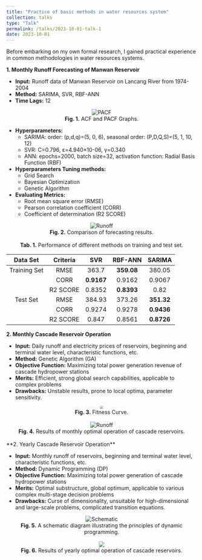 ```yaml
---
title: "Practice of basic methods in water resources system"
collection: talks
type: "Talk"
permalink: /talks/2023-10-01-talk-1
date: 2023-10-01
---
```


Before embarking on my own formal research, I gained practical experience in common methodologies in water resources systems.

**1. Monthly Runoff Forecasting of Manwan Reservoir**

- **Input:** Runoff data of Manwan Reservoir on Lancang River from 1974-2004
- **Method:** SARIMA, SVR, RBF-ANN
- **Time Lags:** 12

<div style="text-align: center;">
  <img src="http://prelude0324.github.io/academic_pages/images/research_1_fig_1.png#pic_center" alt="PACF" style="max-width: 100%; height: auto;" />
</div>
<div style="text-align: center;">
<b>Fig. 1.</b> ACF and PACF Graphs.
</div>



- **Hyperparameters:**
  - SARIMA: order: (p,d,q)=(5, 0, 6), seasonal order: (P,D,Q,S)=(5, 1, 10, 12)
  - SVR: C=0.796, ε=4.940×10-06, γ=0.340
  - ANN: epochs=2000, batch size=32, activation function: Radial Basis Function (RBF)
- **Hyperparameters Tuning methods:**
  - Grid Search
  - Bayesian Optimization
  - Genetic Algorithm
- **Evaluating Metrics:**
  - Root mean square error (RMSE)
  - Pearson correlation coefficient (CORR)
  - Coefficient of determination (R2 SCORE)

<div style="text-align: center;">
  <img src="http://prelude0324.github.io/academic_pages/images/research_1_fig_2.png#pic_center" alt="Runoff" style="max-width: 100%; height: auto;" />
</div>


<div style="text-align: center;">
<b>Fig. 2.</b> Comparison of forecasting results.
</div><br/>

<div style="text-align: center;">
<b>Tab. 1.</b> Performance of different methods on training and test set.
</div>

|   Data Set   | Criteria |    SVR     |  RBF-ANN   |   SARIMA   |
| :----------: | :------: | :--------: | :--------: | :--------: |
| Training Set |   RMSE   |   363.7    | **359.08** |   380.05   |
|              |   CORR   | **0.9167** |   0.9162   |   0.9067   |
|              | R2 SCORE |   0.8352   | **0.8393** |    0.82    |
|   Test Set   |   RMSE   |   384.93   |   373.26   | **351.32** |
|              |   CORR   |   0.9274   |   0.9278   | **0.9436** |
|              | R2 SCORE |   0.847    |   0.8561   | **0.8726** |


**2. Monthly Cascade Reservoir Operation**

- **Input:** Daily runoff and electricity prices of reservoirs, beginning and terminal water level, characteristic functions, etc.
- **Method:** Genetic Algorithm (GA)
- **Objective Function:** Maximizing total power generation revenue of cascade hydropower stations
- **Merits:** Efficient, strong global search capabilities, applicable to complex problems
- **Drawbacks:** Unstable results, prone to local optima, parameter sensitivity.

<div style="text-align: center;">
  <img src="http://prelude0324.github.io/academic_pages/images/research_2_fig_1.png#pic_center" style="zoom:50%;">
</div>



<div style="text-align: center;">
<b>Fig. 3.</b> Fitness Curve.
</div><br/>


<div style="text-align: center;">
  <img src="http://prelude0324.github.io/academic_pages/images/research_2_fig_2.png#pic_center" alt="Runoff" style="max-width: 100%; height: auto;" />
</div>


<div style="text-align: center;">
<b>Fig. 4.</b> Results of monthly optimal operation of cascade reservoirs.
</div><br/>
**2. Yearly Cascade Reservoir Operation**

- **Input:** Monthly runoff of reservoirs, beginning and terminal water level, characteristic functions, etc.
- **Method:** Dynamic Programming (DP)
- **Objective Function:** Maximizing total power generation of cascade hydropower stations
- **Merits:** Optimal substructure, global optimum, applicable to various complex multi-stage decision problems
- **Drawbacks:** Curse of dimensionality, unsuitable for high-dimensional and large-scale problems, complicated transition equations.

<div style="text-align: center;">
  <img src="http://prelude0324.github.io/academic_pages/images/research_3_fig_1.png#pic_center" alt="Schematic" style="max-width: 90%; height: auto;" />
</div>


<div style="text-align: center;">
<b>Fig. 5.</b> A schematic diagram illustrating the principles of dynamic programming.
</div><br/>


<div style="text-align: center;">
  <img src="http://prelude0324.github.io/academic_pages/images/research_3_fig_2.png#pic_center" style="zoom:90%;">
</div>
<div style="text-align: center;">
<b>Fig. 6.</b> Results of yearly optimal operation of cascade reservoirs.
</div><br/>

